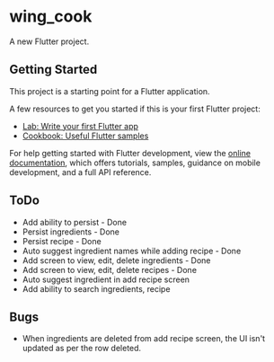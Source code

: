 # wing_cook

A new Flutter project.

## Getting Started

This project is a starting point for a Flutter application.

A few resources to get you started if this is your first Flutter project:

- [Lab: Write your first Flutter app](https://docs.flutter.dev/get-started/codelab)
- [Cookbook: Useful Flutter samples](https://docs.flutter.dev/cookbook)

For help getting started with Flutter development, view the
[online documentation](https://docs.flutter.dev/), which offers tutorials,
samples, guidance on mobile development, and a full API reference.

## ToDo

- Add ability to persist - Done
- Persist ingredients - Done
- Persist recipe - Done
- Auto suggest ingredient names while adding recipe - Done
- Add screen to view, edit, delete ingredients - Done
- Add screen to view, edit, delete recipes - Done
- Auto suggest ingredient in add recipe screen
- Add ability to search ingredients, recipe

## Bugs

- When ingredients are deleted from add recipe screen, the UI isn't updated as per the row deleted.